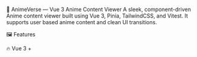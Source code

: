 📘 AnimeVerse — Vue 3 Anime Content Viewer
A sleek, component-driven Anime content viewer built using Vue 3, Pinia, TailwindCSS, and Vitest. It supports user based anime content and clean UI transitions.

🖼️ Features

🔥 Vue 3 + <script setup> composition API

🗂️ Pinia store for managing anime content

🧑 User avatar with dropdown actions

🎨 Fully responsive with TailwindCSS

✅ Unit tested with Vitest + Vue Test Utils

🌒 Dark mode support

✨ Component-driven architecture

🚀 Getting Started

1. Install dependencies

npm install

2. Run the app

npm run dev

🧪 Running Unit Tests
This project uses Vitest + Vue Test Utils:

# Run all tests

npx vitest

🔧 Tech Stack
Vue 3

Pinia

TailwindCSS

Vue Router

Vitest

Vue Test Utils
